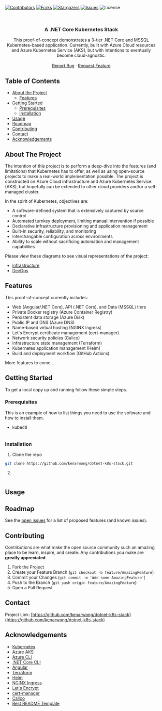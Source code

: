 [![Contributors][contributors-shield]][contributors-url]
[![Forks][forks-shield]][forks-url]
[![Stargazers][stars-shield]][stars-url]
[![Issues][issues-shield]][issues-url]
![License][license-shield]



<!-- PROJECT LOGO -->
<br />
<p align="center">
  <h3 align="center">A .NET Core Kubernetes Stack</h3>

  <p align="center">
    This proof-of-concept demonstrates a 3-tier .NET Core and MSSQL Kubernetes-based application.  Currently, built with Azure Cloud resources and Azure Kubernetes Service (AKS), but with intentions to eventually become cloud-agnostic.  
    <!-- <br />
    <a href="https://github.com/kenarwong/dotnet-k8s-stack"><strong>Explore the docs »</strong></a> -->
    <br />
    <br />
    <!--<a href="https://github.com/kenarwong/dotnet-k8s-stack">View Demo</a>
    · -->
    <a href="https://github.com/kenarwong/dotnet-k8s-stack/issues">Report Bug</a>
    ·
    <a href="https://github.com/kenarwong/dotnet-k8s-stack/issues">Request Feature</a>
  </p>
</p>



<!-- TABLE OF CONTENTS -->
## Table of Contents

* [About the Project](#about-the-project)
  * [Features](#features)
* [Getting Started](#getting-started)
  * [Prerequisites](#prerequisites)
  * [Installation](#installation)
* [Usage](#usage)
* [Roadmap](#roadmap)
* [Contributing](#contributing)
* [Contact](#contact)
* [Acknowledgements](#acknowledgements)
<!-- * [License](#license) -->


<!-- ABOUT THE PROJECT -->
## About The Project

<!-- [![Product Name Screen Shot][product-screenshot]](https://example.com) -->

The intention of this project is to perform a deep-dive into the features (and limitations) that Kubernetes has to offer, as well as using open-source projects to make a real-world implementation possible.  The project is constructed on Azure Cloud infrastructure and Azure Kubernetes Service (AKS), but hopefully can be extended to other cloud providers and/or a self-managed cluster.

In the spirit of Kubernetes, objectives are:
* A software-defined system that is extensively captured by source control
* Automated turnkey deployment, limiting manual intervention if possible
* Declarative infrastructure provisioning and application management
* Built-in security, reliability, and monitoring
* Interchangable configuration across environments
* Ability to scale without sacrificing automation and management capabilities

Please view these diagrams to see visual representations of the project:
* [Infrastructure][infrastructure-diagram]
* [DevOps][devops-diagram]

<!-- FEATURES -->
## Features

This proof-of-concept currently includes:
* Web (Angular/.NET Core), API (.NET Core), and Data (MSSQL) tiers
* Private Docker registry (Azure Container Registry)
* Persistent data storage (Azure Disk)
* Public IP and DNS (Azure DNS)
* Name-based virtual hosting (NGINX Ingress)
* Let's Encrypt certificate management (cert-manager)
* Network security policies (Calico)
* Infrastructure state management (Terraform)
* Kubernetes application management (Helm)
* Build and deployment workflow (GitHub Actions)

More features to come...

<!-- GETTING STARTED -->
## Getting Started

To get a local copy up and running follow these simple steps.

### Prerequisites

This is an example of how to list things you need to use the software and how to install them.
* kubectl
```sh

```

### Installation
 
1. Clone the repo
```sh
git clone https://github.com/kenarwong/dotnet-k8s-stack.git
```
2. 
```sh

```



<!-- USAGE EXAMPLES -->
## Usage

<!-- Use this space to show useful examples of how a project can be used. Additional screenshots, code examples and demos work well in this space. You may also link to more resources.

_For more examples, please refer to the [Documentation](https://example.com)_

-->

<!-- ROADMAP -->
## Roadmap

See the [open issues](https://github.com/kenarwong/dotnet-k8s-stack/issues) for a list of proposed features (and known issues).



<!-- CONTRIBUTING -->
## Contributing

Contributions are what make the open source community such an amazing place to be learn, inspire, and create. Any contributions you make are **greatly appreciated**.

1. Fork the Project
2. Create your Feature Branch (`git checkout -b feature/AmazingFeature`)
3. Commit your Changes (`git commit -m 'Add some AmazingFeature'`)
4. Push to the Branch (`git push origin feature/AmazingFeature`)
5. Open a Pull Request



<!-- CONTACT -->
## Contact

Project Link: [https://github.com/kenarwong/dotnet-k8s-stack](https://github.com/kenarwong/dotnet-k8s-stack)



<!-- ACKNOWLEDGEMENTS -->
## Acknowledgements

* [Kubernetes](https://kubernetes.io/)
* [Azure AKS](https://docs.microsoft.com/en-us/azure/aks/)
* [Azure CLI](https://docs.microsoft.com/en-us/cli/azure/)
* [.NET Core CLI](https://docs.microsoft.com/en-us/dotnet/core/tools/)
* [Angular](https://angular.io/)
* [Terraform](https://www.terraform.io/)
* [Helm](https://helm.sh/)
* [NGINX Ingress](https://kubernetes.github.io/ingress-nginx/)
* [Let's Encrypt](https://letsencrypt.org/)
* [cert-manager](https://cert-manager.io/)
* [Calico](https://www.projectcalico.org/)
* [Best README Template](https://github.com/othneildrew/Best-README-Template)


<!-- MARKDOWN LINKS & IMAGES -->
<!-- https://www.markdownguide.org/basic-syntax/#reference-style-links -->
[contributors-shield]: https://img.shields.io/github/contributors/kenarwong/dotnet-k8s-stack
[contributors-url]: https://github.com/kenarwong/dotnet-k8s-stack/graphs/contributors
[forks-shield]: https://img.shields.io/github/forks/kenarwong/dotnet-k8s-stack
[forks-url]: https://github.com/kenarwong/dotnet-k8s-stack/network/members
[stars-shield]: https://img.shields.io/github/stars/kenarwong/dotnet-k8s-stack
[stars-url]: https://github.com/kenarwong/dotnet-k8s-stack/stargazers
[issues-shield]: https://img.shields.io/github/issues/kenarwong/dotnet-k8s-stack
[issues-url]: https://github.com/kenarwong/dotnet-k8s-stack/issues
[license-shield]: https://img.shields.io/github/license/kenarwong/dotnet-k8s-stack
[product-screenshot]: images/screenshot.png
[devops-diagram]: doc/diagrams/devops.jpg
[infrastructure-diagram]: doc/diagrams/infrastructure.jpg
